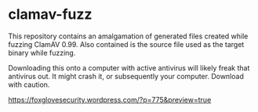 # clamav-fuzz

This repository contains an amalgamation of generated files created while fuzzing ClamAV 0.99. Also contained is the source file used as the target binary while fuzzing.

Downloading this onto a computer with active antivirus will likely freak that antivirus out. It might crash it, or subsequently your computer. Download with caution.


https://foxglovesecurity.wordpress.com/?p=775&preview=true
